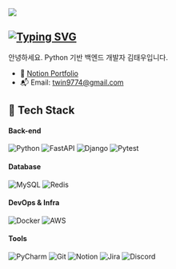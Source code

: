 <!-- Header 배너 -->
<img src="https://capsule-render.vercel.app/api?type=waving&color=B3E5FC&height=150&section=header" />

<!-- 타이핑 애니메이션 -->
<div>

## [![Typing SVG](https://readme-typing-svg.demolab.com?font=Bagel+Fat+One&size=32&pause=1000&color=87CEEB&width=435&lines=HELLO+I'm+Tae+Woo+Kim)](https://git.io/typing-svg)

</div>

안녕하세요. Python 기반 백엔드 개발자 김태우입니다.  
- 📝 [Notion Portfolio](https://www.notion.so/22302f7b1a0580a1b35ac021ff4459e0)
- 📬 Email: twin9774@gmail.com


## 🚀 Tech Stack

#### Back-end
![Python](https://img.shields.io/badge/Python-3776AB?style=flat-square&logo=python&logoColor=white)
![FastAPI](https://img.shields.io/badge/FastAPI-009688?style=flat-square&logo=fastapi&logoColor=white)
![Django](https://img.shields.io/badge/Django-092E20?style=flat-square&logo=django&logoColor=white)
![Pytest](https://img.shields.io/badge/Pytest-0A9EDC?style=flat-square&logo=pytest&logoColor=white)

#### Database
![MySQL](https://img.shields.io/badge/MySQL-4479A1?style=flat-square&logo=mysql&logoColor=white)
![Redis](https://img.shields.io/badge/Redis-DC382D?style=flat-square&logo=redis&logoColor=white)

#### DevOps & Infra
![Docker](https://img.shields.io/badge/Docker-2496ED?style=flat-square&logo=docker&logoColor=white)
![AWS](https://img.shields.io/badge/AWS-232F3E?style=flat-square&logo=amazon-aws&logoColor=white)

#### Tools
![PyCharm](https://img.shields.io/badge/PyCharm-000000?style=flat-square&logo=pycharm&logoColor=white)
![Git](https://img.shields.io/badge/Git-F05032?style=flat-square&logo=git&logoColor=white)
![Notion](https://img.shields.io/badge/Notion-000000?style=flat-square&logo=notion&logoColor=white)
![Jira](https://img.shields.io/badge/Jira-0052CC?style=flat-square&logo=jira&logoColor=white)
![Discord](https://img.shields.io/badge/Discord-5865F2?style=flat-square&logo=discord&logoColor=white)


